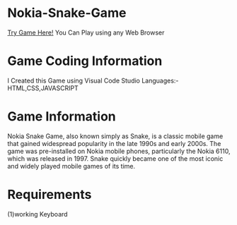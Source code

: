 # Nokia-Snake-Game
[Try Game Here!](https://notaganesh.github.io/Nokia-Snake-Game/)
You Can Play using any Web Browser
# Game Coding Information
I Created this Game using Visual Code Studio
Languages:- HTML,CSS,JAVASCRIPT
# Game Information
 Nokia Snake Game, also known simply as Snake, is a classic mobile game that gained widespread popularity in the late 1990s and early 2000s. The game was pre-installed on Nokia mobile phones, particularly the Nokia 6110, which was released in 1997. Snake quickly became one of the most iconic and widely played mobile games of its time.
# Requirements
(1)working Keyboard

